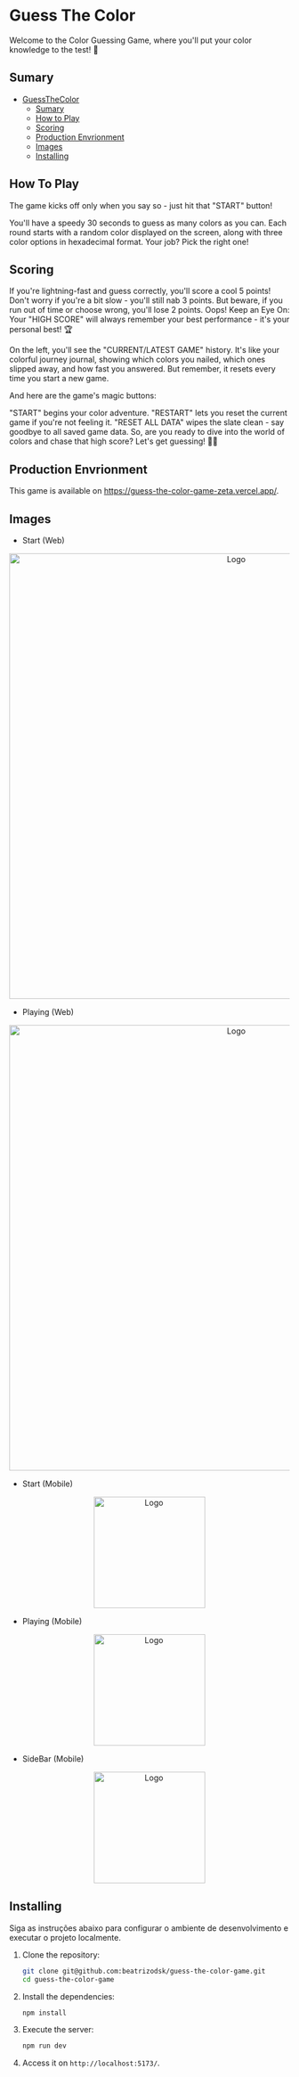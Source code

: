 # Guess The Color

Welcome to the Color Guessing Game, where you'll put your color knowledge to the test! 🌈

## Sumary

- [GuessTheColor](#guess-the-color)
  - [Sumary](#sumary)
  - [How to Play](#how-to-play)
  - [Scoring](#scoring)
  - [Production Envrionment](#production-envrionment)
  - [Images](#images)
  - [Installing](#installing)

## How To Play

The game kicks off only when you say so - just hit that "START" button!

You'll have a speedy 30 seconds to guess as many colors as you can. Each round starts with a random color displayed on the screen, along with three color options in hexadecimal format. Your job? Pick the right one!

## Scoring

If you're lightning-fast and guess correctly, you'll score a cool 5 points!
Don't worry if you're a bit slow - you'll still nab 3 points.
But beware, if you run out of time or choose wrong, you'll lose 2 points. Oops!
Keep an Eye On:
Your "HIGH SCORE" will always remember your best performance - it's your personal best! 🏆

On the left, you'll see the "CURRENT/LATEST GAME" history. It's like your colorful journey journal, showing which colors you nailed, which ones slipped away, and how fast you answered. But remember, it resets every time you start a new game.

And here are the game's magic buttons:

"START" begins your color adventure.
"RESTART" lets you reset the current game if you're not feeling it.
"RESET ALL DATA" wipes the slate clean - say goodbye to all saved game data.
So, are you ready to dive into the world of colors and chase that high score? Let's get guessing! 🎨🚀

## Production Envrionment

This game is available on https://guess-the-color-game-zeta.vercel.app/.

## Images

- Start (Web)
<div style="text-align:center; margin: 15px 0 15px 0">
  <img src="https://imgur.com/UH9g9zc.jpg" alt="Logo" width="800px" />
</div>

- Playing (Web)
<div style="text-align:center; margin: 15px 0 15px 0">
  <img src="https://imgur.com/dtTTZ5V.jpg" alt="Logo" width="800px" />
</div>

- Start (Mobile)
<div style="text-align:center; margin: 15px 0 15px 0">
  <img src="https://imgur.com/akfCa4q.jpg" alt="Logo" width="200px" />
</div>

- Playing (Mobile)
<div style="text-align:center; margin: 15px 0 15px 0">
  <img src="https://imgur.com/amj0C5N.jpg" alt="Logo" width="200px" />
</div>

- SideBar (Mobile)
<div style="text-align:center; margin: 15px 0 15px 0">
  <img src="https://imgur.com/nnHlyIO.jpg" alt="Logo" width="200px" />
</div>

## Installing

Siga as instruções abaixo para configurar o ambiente de desenvolvimento e executar o projeto localmente.

1. Clone the repository:

    ```bash
    git clone git@github.com:beatrizodsk/guess-the-color-game.git
    cd guess-the-color-game
    ```

2. Install the dependencies:

    ```bash
    npm install
    ```

3. Execute the server:

    ```bash
    npm run dev
    ```

5. Access it on `http://localhost:5173/`.
